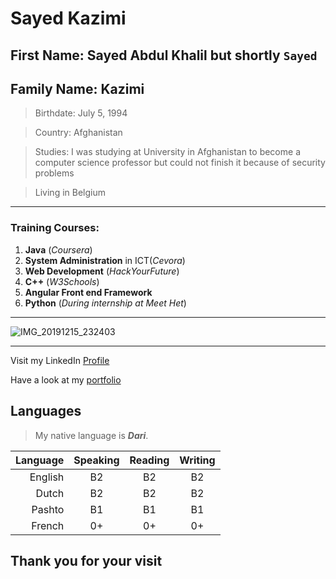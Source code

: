 # Sayed Kazimi

## First Name: Sayed Abdul Khalil but shortly `Sayed`
## Family Name: Kazimi

> Birthdate: July 5, 1994

> Country: Afghanistan

> Studies: I was studying at University in Afghanistan to become a computer science professor but could not finish it because of security problems

> Living in Belgium

---

### Training Courses:

1. **Java** (_Coursera_)
1. **System Administration** in ICT(_Cevora_)
1. **Web Development** (_HackYourFuture_)
1. **C++** (_W3Schools_)
1. **Angular Front end Framework** 
1. **Python** (_During internship at Meet Het_)

---

![IMG_20191215_232403](https://user-images.githubusercontent.com/61209285/93141228-1ac02d80-f6e4-11ea-868e-00e34cec8f3c.jpg)

---

Visit my LinkedIn [Profile](https://be.linkedin.com/in/sayed-kazimi-b838401b3)

Have a look at my [portfolio](https://everydaysmarter.herokuapp.com/projects.html)



## Languages

> My native language is **_Dari_**.

Language | Speaking | Reading | Writing
---:| :-----: | :-----: | :-----: 
English | B2 | B2 | B2
Dutch | B2 | B2 | B2
Pashto | B1 | B1 | B1
French | 0+ | 0+ | 0+

## Thank you for your visit


